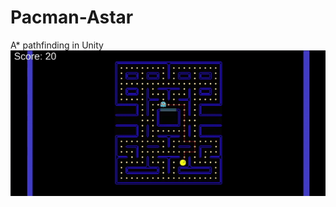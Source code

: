 # Pacman-Astar
 A* pathfinding in Unity
![](https://github.com/bcottrel/Pacman-Astar/blob/main/Astar.gif)
